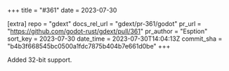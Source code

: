 +++
title = "#361"
date = 2023-07-30

[extra]
repo = "gdext"
docs_rel_url = "gdext/pr-361/godot"
pr_url = "https://github.com/godot-rust/gdext/pull/361"
pr_author = "Esption"
sort_key = 2023-07-30
date_time = 2023-07-30T14:04:13Z
commit_sha = "b4b3f668545bc0500a1fdc7875b404b7e661d0be"
+++

Added 32-bit support.
